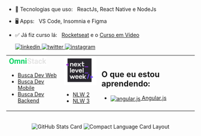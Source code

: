 
- 📑️ Tecnologias que uso: &nbsp; ReactJs, React Native e NodeJs
- 🖥️ Apps: &nbsp; VS Code, Insomnia e Figma
- ✅ Já fiz curso lá: &nbsp; [Rocketseat](https://rocketseat.com.br/) e o [Curso em Vídeo](https://www.cursoemvideo.com/)

  <a target="_blank" rel="noreferrer" href="https://www.linkedin.com/in/miguel-coruj">
    <img width="25" src="https://simpleicons.org/icons/linkedin.svg" alt="linkedin"/>
  </a>

  <a target="_blank" rel="noreferrer" href="https://www.twitter.com/miguel-coruj">
    <img width="25" src="https://simpleicons.org/icons/twitter.svg" alt="twitter"/>
  </a>
  
  <a target="_blank" rel="noreferrer" href="https://www.instagram.com/miguel_coruj">
    <img width="25" src="https://simpleicons.org/icons/instagram.svg" alt="instagram"/>
  </a>
  
<table>
  <tr>
    <td>  
  <a href="https://rocketseat.com.br/"><img src="/img/OmniStack.png" width="100" alt="SemanaOmnistack"/></a>
  
  - <a href="https://github.com/Miguel-Coruj/BuscaDev-Web">Busca Dev Web</a> 
  - <a href="https://github.com/Miguel-Coruj/BuscaDev-Mobile">Busca Dev Mobile</a> 
  - <a href="https://github.com/Miguel-Coruj/BuscaDev-Backend">Busca Dev Backend</a> 
  </td>
  <td>
  <a href="https://rocketseat.com.br/"><img src="/img/NLW.png" width="100" alt="next level week"/></a>
  
  - <a href="https://github.com/Miguel-Coruj/NLW-2">NLW 2</a> 
  - <a href="https://github.com/Miguel-Coruj/NLW3">NLW 3</a> 
</td>
<td>
  <h2>O que eu estou aprendendo:</h2>
  
  - <a href="https://github.com/Miguel-Coruj/Aprendendo-Angular.js"> <img src="https://simpleicons.org/icons/angularjs.svg" width="25" align='center' alt="angular.js"/> Angular.js</a>
</td>
</tr>
 </table>
  

<p align='center'>
  <br/>
    <img 
         alt="GitHub Stats Card" 
         display="block" 
         align="center" 
         width="426px" 
         src="https://github-readme-stats.vercel.app/api?username=miguel-coruj&show_icons=true&theme=dracula"
    />
    <img 
         alt="Compact Language Card Layout" 
         display="block" 
         align="center" 
         src="https://github-readme-stats.vercel.app/api/top-langs/?username=miguel-coruj&layout=compact&show_icons=true&theme=dracula"
    />
</p>
